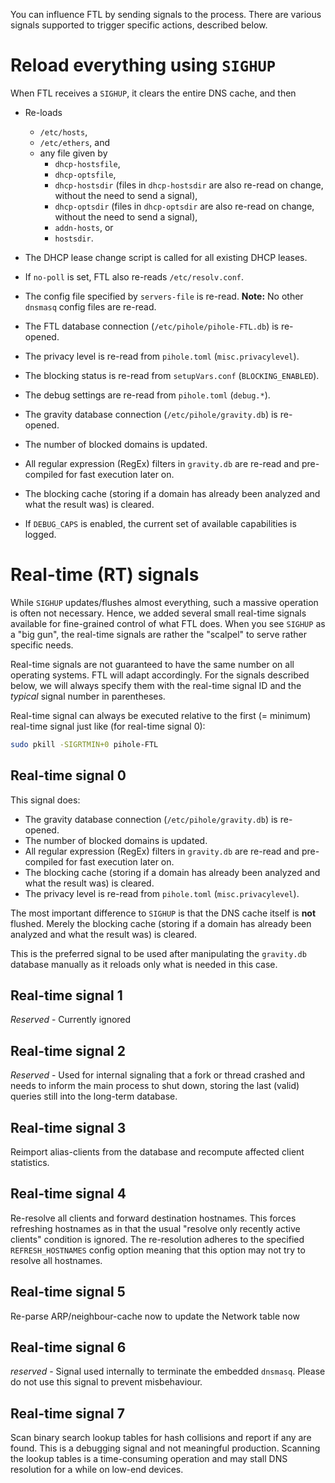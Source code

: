 You can influence FTL by sending signals to the process. There are various signals supported to trigger specific actions, described below.

# Reload everything using `SIGHUP`

When FTL receives a `SIGHUP`, it clears the entire DNS cache, and then

- Re-loads
    - `/etc/hosts`,
    - `/etc/ethers`, and
    - any file given by
        - `dhcp-hostsfile`,
        - `dhcp-optsfile`,
        - `dhcp-hostsdir` (files in `dhcp-hostsdir` are also re-read on change, without the need to send a signal),
        - `dhcp-optsdir` (files in `dhcp-optsdir` are also re-read on change, without the need to send a signal),
        - `addn-hosts`, or
        - `hostsdir`.
- The DHCP lease change script is called for all existing DHCP leases.
- If `no-poll` is set, FTL also re-reads `/etc/resolv.conf`.
- The config file specified by `servers-file` is re-read.
    **Note:** No other `dnsmasq` config files are re-read.

- The FTL database connection (`/etc/pihole/pihole-FTL.db`) is re-opened.
- The privacy level is re-read from `pihole.toml` (`misc.privacylevel`).
- The blocking status is re-read from `setupVars.conf` (`BLOCKING_ENABLED`).
- The debug settings are re-read from `pihole.toml` (`debug.*`).
- The gravity database connection (`/etc/pihole/gravity.db`) is re-opened.
- The number of blocked domains is updated.
- All regular expression (RegEx) filters in `gravity.db` are re-read and pre-compiled for fast execution later on.
- The blocking cache (storing if a domain has already been analyzed and what the result was) is cleared.
- If `DEBUG_CAPS` is enabled, the current set of available capabilities is logged.

# Real-time (RT) signals

While `SIGHUP` updates/flushes almost everything, such a massive operation is often not necessary. Hence, we added several small real-time signals available for fine-grained control of what FTL does. When you see `SIGHUP` as a "big gun", the real-time signals are rather the "scalpel" to serve rather specific needs.

Real-time signals are not guaranteed to have the same number on all operating systems. FTL will adapt accordingly. For the signals described below, we will always specify them with the real-time signal ID and the *typical* signal number in parentheses.

Real-time signal can always be executed relative to the first (= minimum) real-time signal just like (for real-time signal 0):

```bash
sudo pkill -SIGRTMIN+0 pihole-FTL
```

## Real-time signal 0

This signal does:

- The gravity database connection (`/etc/pihole/gravity.db`) is re-opened.
- The number of blocked domains is updated.
- All regular expression (RegEx) filters in `gravity.db` are re-read and pre-compiled for fast execution later on.
- The blocking cache (storing if a domain has already been analyzed and what the result was) is cleared.
- The privacy level is re-read from `pihole.toml` (`misc.privacylevel`).

The most important difference to `SIGHUP` is that the DNS cache itself is **not** flushed. Merely the blocking cache (storing if a domain has already been analyzed and what the result was) is cleared.

This is the preferred signal to be used after manipulating the `gravity.db` database manually as it reloads only what is needed in this case.

## Real-time signal 1

*Reserved* - Currently ignored

## Real-time signal 2

*Reserved* - Used for internal signaling that a fork or thread crashed and needs to inform the main process to shut down, storing the last (valid) queries still into the long-term database.

## Real-time signal 3

Reimport alias-clients from the database and recompute affected client statistics.

## Real-time signal 4

Re-resolve all clients and forward destination hostnames. This forces refreshing hostnames as in that the usual "resolve only recently active clients" condition is ignored. The re-resolution adheres to the specified `REFRESH_HOSTNAMES` config option meaning that this option may not try to resolve all hostnames.

## Real-time signal 5

Re-parse ARP/neighbour-cache now to update the Network table now

## Real-time signal 6

*reserved* - Signal used internally to terminate the embedded `dnsmasq`. Please do not use this signal to prevent misbehaviour.

## Real-time signal 7

Scan binary search lookup tables for hash collisions and report if any are found. This is a debugging signal and not meaningful production. Scanning the lookup tables is a time-consuming operation and may stall DNS resolution for a while on low-end devices.
